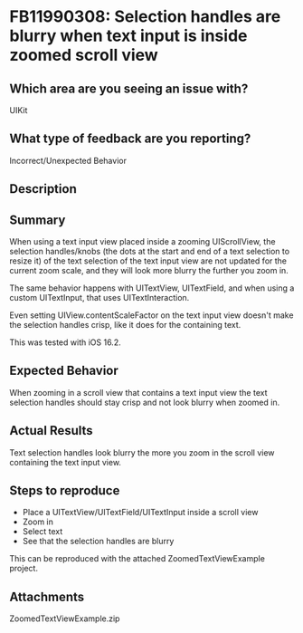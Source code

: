 # FB11990308: Selection handles are blurry when text input is inside zoomed scroll view

## Which area are you seeing an issue with?

UIKit

## What type of feedback are you reporting?

Incorrect/Unexpected Behavior

## Description

## Summary

When using a text input view placed inside a zooming UIScrollView, the selection handles/knobs (the dots at the start and end of a text selection to resize it) of the text selection of the text input view are not updated for the current zoom scale, and they will look more blurry the further you zoom in.

The same behavior happens with UITextView, UITextField, and when using a custom UITextInput, that uses UITextInteraction.

Even setting UIView.contentScaleFactor on the text input view doesn't make the selection handles crisp, like it does for the containing text.

This was tested with iOS 16.2.

## Expected Behavior

When zooming in a scroll view that contains a text input view the text selection handles should stay crisp and not look blurry when zoomed in.

## Actual Results

Text selection handles look blurry the more you zoom in the scroll view containing the text input view.

## Steps to reproduce 

- Place a UITextView/UITextField/UITextInput inside a scroll view
- Zoom in
- Select text
- See that the selection handles are blurry

This can be reproduced with the attached ZoomedTextViewExample project.

## Attachments

ZoomedTextViewExample.zip
